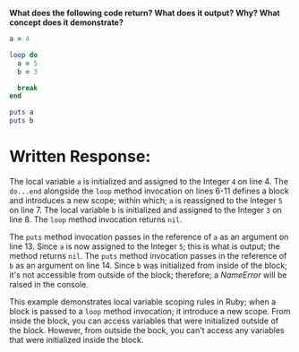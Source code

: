 **What does the following code return? What does it output? Why? What concept does it demonstrate?**

```ruby
a = 4

loop do
  a = 5
  b = 3

  break
end

puts a
puts b
```
# Written Response:

The local variable `a` is initialized and assigned to the Integer `4` on line 4. 
The `do...end` alongside the `loop` method invocation on lines 6-11 defines a block and introduces a new scope; within which; `a` is reassigned to the Integer `5` on line 7. 
The local variable `b` is initialized and assigned to the Integer `3` on line 8. The `loop` method invocation returns `nil`.

The `puts` method invocation passes in the reference of `a` as an argument on line 13. Since `a` is now assigned to the Integer `5`; this is what is output; the method returns `nil`. 
The `puts` method invocation passes in the reference of `b` as an argument on line 14. Since `b` was initialized from inside of the block; it's not accessible from outside of the block; therefore; a *NameError* will be raised in the console.

This example demonstrates local variable scoping rules in Ruby; when a block is passed to a `loop` method invocation; it introduce a new scope. From inside the block, you can access variables that were initialized outside of the block. However, from outside the bock, you can't access any variables that were initialized inside the block.

